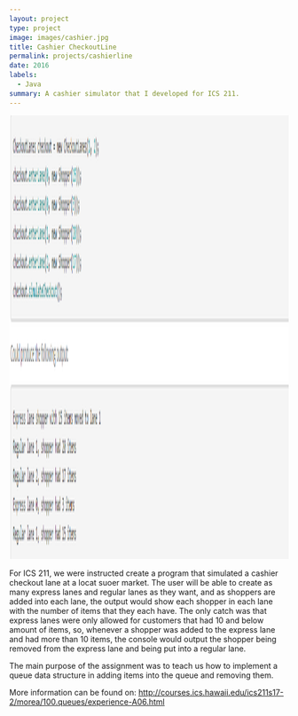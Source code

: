```yaml
---
layout: project
type: project
image: images/cashier.jpg
title: Cashier CheckoutLine 
permalink: projects/cashierline 
date: 2016
labels:
  - Java
summary: A cashier simulator that I developed for ICS 211.
---
```


<div class>
<img class="ui centered middle image" height = "800" width = "980" src="../images/cashier pic.png">
</div>


For ICS 211, we were instructed create a program that simulated a cashier checkout lane at a locat suoer market. The user will be able to create as many express lanes and regular lanes as they want, and as shoppers are added into each lane, the output would show each shopper in each lane with the number of items that they each have. The only catch was that express lanes were only allowed for customers that had 10 and below amount of items, so, whenever a shopper was added to the express lane and had more than 10 items, the console would output the shopper being removed from the express lane and being put into a regular lane. 

The main purpose of the assignment was to teach us how to implement a queue data structure in adding items into the queue and removing them. 

More information can be found on: http://courses.ics.hawaii.edu/ics211s17-2/morea/100.queues/experience-A06.html

